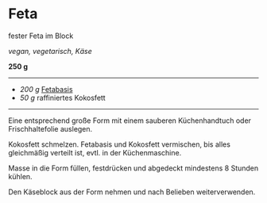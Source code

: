 # Feta

fester Feta im Block

*vegan, vegetarisch, Käse*

**250 g**

---

- *200 g* [Fetabasis](fetabasis.md)
- *50 g* raffiniertes Kokosfett

---

Eine entsprechend große Form mit einem sauberen Küchenhandtuch oder Frischhaltefolie auslegen.

Kokosfett schmelzen. Fetabasis und Kokosfett vermischen, bis alles gleichmäßig verteilt ist, evtl. in der Küchenmaschine.

Masse in die Form füllen, festdrücken und abgedeckt mindestens 8 Stunden kühlen.

Den Käseblock aus der Form nehmen und nach Belieben weiterverwenden.
